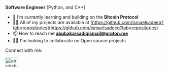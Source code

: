 **Software Engineer** [Python, and C++]

- 🌱 I’m currently learning and building on the **Bitcoin Protocol**
- 👨‍💻 All of my projects are available at [https://github.com/ismaelsadeeq?tab=repositories](https://github.com/ismaelsadeeq?tab=repositories)
- 📫 How to reach me **abubakarsadiqismail@proton.me**
- 👨‍💻 I'm looking to collaborate on Open source projects

<p align="left"></p>
 <p align="left">Connect with me:</p>
<p align="left"></p>
<a href="https://www.linkedin.com/in/abubakharismail/" target="blank"><img align="center" src="https://raw.githubusercontent.com/rahuldkjain/github-profile-readme-generator/master/src/images/icons/Social/linked-in-alt.svg" alt="abubakar" height="30" width="40" /></a>
